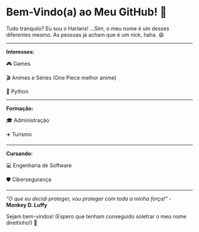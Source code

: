 # Bem-Vindo(a) ao Meu GitHub! 🌌

Tudo tranquilo? Eu sou o Harlans! ...Sim, o meu nome é um desses diferentes mesmo. As pessoas já acham que é um nick, haha. 😄

---

**Interesses:**

🎮 Games

🎬 Animes e Séries (One Piece melhor anime)

🐍 Python

---

**Formação:**

🎓 Administração

✈️ Turismo

---

**Cursando:**

💻 Engenharia de Software

🛡️ Cibersegurança

---

*"O que eu decidi proteger, vou proteger com toda a minha força!"* - **Monkey D. Luffy**

Sejam bem-vindos! (Espero que tenham conseguido soletrar o meu nome direitinho!) 🚀
